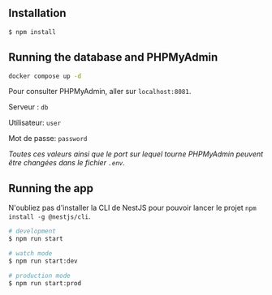 

## Installation

```bash
$ npm install
```

## Running the database and PHPMyAdmin

```bash
docker compose up -d
```

Pour consulter PHPMyAdmin, aller sur `localhost:8081`.


Serveur : `db`

Utilisateur: `user`

Mot de passe: `password`


*Toutes ces valeurs ainsi que le port sur lequel tourne PHPMyAdmin peuvent être changées dans le fichier `.env`.*

## Running the app

N'oubliez pas d'installer la CLI de NestJS pour pouvoir lancer le projet `npm install -g @nestjs/cli`.

```bash
# development
$ npm run start

# watch mode
$ npm run start:dev

# production mode
$ npm run start:prod
```

